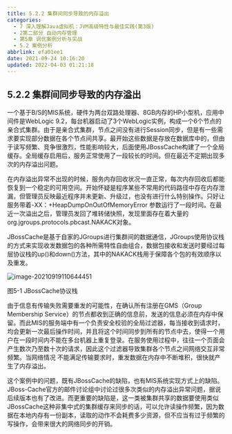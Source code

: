 ```yaml
---
title: 5.2.2 集群间同步导致的内存溢出
categories: 
  - 7 深入理解Java虛拟机：JVM高级特性与最佳实践(第3版)
  - 2第二部分 自动内存管理
  - 第5章 调优案例分析与实战
  - 5.2 案例分析
abbrlink: efa01ee1
date: 2021-09-24 10:16:20
updated: 2022-04-03 01:21:18
---
```

## 5.2.2 集群间同步导致的内存溢出
一个基于B/S的MIS系统，硬件为两台双路处理器、8GB内存的HP小型机，应用中间件是WebLogic 9.2，每台机器启动了3个WebLogic实例，构成一个6个节点的亲合式集群。由于是亲合式集群，节点之间没有进行Session同步，但是有一些需求要实现部分数据在各个节点间共享。最开始这些数据是存放在数据库中的，但由于读写频繁、竞争很激烈，性能影响较大，后面使用JBossCache构建了一个全局缓存。全局缓存启用后，服务正常使用了一段较长的时间。但在最近不定期出现多次的内存溢出问题。

在内存溢出异常不出现的时候，服务内存回收状况一直正常，每次内存回收后都能恢复到一个稳定的可用空间。开始怀疑是程序某些不常用的代码路径中存在内存泄漏，但管理员反映最近程序并未更新、升级过，也没有进行什么特别操作。只好让服务带着-XX：+HeapDumpOnOutOfMemoryError 参数运行了一段时间。在最近一次溢出之后，管理员发回了堆转储快照，发现里面存在着大量的org.jgroups.protocols.pbcast.NAKACK对象。

JBossCache是基于自家的JGroups进行集群间的数据通信，JGroups使用协议栈的方式来实现收发数据包的各种所需特性自由组合，数据包接收和发送时要经过每层协议栈的up()和down()方法，其中的NAKACK栈用于保障各个包的有效顺序以及重发。

![image-20210919110644451](https://gitee.com/XiaoLan223/images/raw/master/Blog/Sum/20210919110644.png)

图5-1 JBossCache协议栈

由于信息有传输失败需要重发的可能性，在确认所有注册在GMS（Group Membership Service）的节点都收到正确的信息前，发送的信息必须在内存中保留。而此MIS的服务端中有一个负责安全校验的全局过滤器，每当接收到请求时，均会更新一次最后操作时间，并且将这个时间同步到所有的节点中去，使得一个用户在一段时间内不能在多台机器上重复登录。在服务使用过程中，往往一个页面会产生数次乃至数十次的请求，因此这个过滤器导致集群各个节点之间网络交互非常频繁。当网络情况
不能满足传输要求时，重发数据在内存中不断堆积，很快就产生了内存溢出。

这个案例中的问题，既有JBossCache的缺陷，也有MIS系统实现方式上的缺陷。JBoss-Cache官方的邮件讨论组中讨论过很多次类似的内存溢出异常问题，据说后续版本也有了改进。而更重要的缺陷是，这一类被集群共享的数据要使用类似JBossCache这种非集中式的集群缓存来同步的话，可以允许读操作频繁，因为数据在本地内存有一份副本，读取的动作不会耗费多少资源，但不应当有过于频繁的写操作，会带来很大的网络同步的开销。


